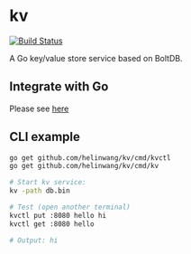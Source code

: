 # kv
[![Build Status](https://travis-ci.org/helinwang/kv.svg?branch=master)](https://travis-ci.org/heliwang/kv)

A Go key/value store service based on BoltDB.

## Integrate with Go

Please see [here](./example_test.go)

## CLI example

```bash
go get github.com/helinwang/kv/cmd/kvctl
go get github.com/helinwang/kv/cmd/kv

# Start kv service:
kv -path db.bin

# Test (open another terminal)
kvctl put :8080 hello hi
kvctl get :8080 hello

# Output: hi
```
